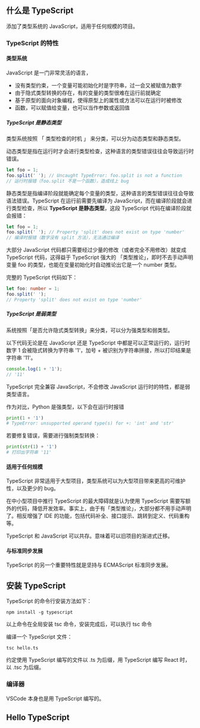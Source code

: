 ## 什么是 TypeScript

添加了类型系统的 JavaScript，适用于任何规模的项目。

### TypeScript 的特性

#### 类型系统

JavaScript 是一门非常灵活的语言，

* 没有类型约束，一个变量可能初始化时是字符串，过一会又被赋值为数字
* 由于隐式类型转换的存在，有的变量的类型很难在运行前就确定
* 基于原型的面向对象编程，使得原型上的属性或方法可以在运行时被修改
* 函数，可以赋值给变量，也可以当作参数或返回值

##### **TypeScript 是静态类型**

类型系统按照 「 类型检查的时机 」 来分类，可以分为动态类型和静态类型。

动态类型是指在运行时才会进行类型检查，这种语言的类型错误往往会导致运行时错误。

```js
let foo = 1;
foo.split(' '); // Uncaught TypeError: foo.split is not a function
// 运行时报错（foo.split 不是一个函数），造成线上 bug
```

静态类型是指编译阶段就能确定每个变量的类型，这种语言的类型错误往往会导致语法错误。TypeScript 在运行前需要先编译为 JavaScript，而在编译阶段就会进行类型检查，所以 **TypeScript 是静态类型**，这段 TypeScript 代码在编译阶段就会报错：

```typescript
let foo = 1;
foo.split(' '); // Property 'split' does not exist on type 'number'
// 编译时报错（数字没有 split 方法），无法通过编译
```

大部分 JavaScript 代码都只需要经过少量的修改（或者完全不用修改）就变成 TypeScript 代码，这得益于 TypeScript 强大的 「类型推论」，即时不去手动声明变量 foo 的类型，也能在变量初始化时自动推论出它是一个 number 类型。

完整的 TypeScript 代码如下：

```typescript
let foo: number = 1;
foo.split(' ');
// Property 'split' does not exist on type 'number'
```

##### TypeScript 是弱类型

系统按照「是否允许隐式类型转换」来分类，可以分为强类型和弱类型。

以下代码无论是在 JavaScript 还是 TypeScript 中都是可以正常运行的，运行时数字 1 会被隐式转换为字符串 '1'，加号 + 被识别为字符串拼接，所以打印结果是字符串 '11'。

```typescript
console.log(1 + '1');
// '11'
```

TypeScript 完全兼容 JavaScript，不会修改 JavaScript 运行时的特性，都是弱类型语言。

作为对比，Python 是强类型，以下会在运行时报错

```python
print(1 + '1')
# TypeError: unsupported operand type(s) for +: 'int' and 'str'
```

若要修复错误，需要进行强制类型转换：

```python
print(str(1) + '1')
# 打印出字符串 '11'
```

#### 适用于任何规模

TypeScript 非常适用于大型项目，类型系统可以为大型项目带来更高的可维护性，以及更少的 bug。

在中小型项目中推行 TypeScript 的最大障碍就是认为使用 TypeScript 需要写额外的代码，降低开发效率。事实上，由于有「类型推论」，大部分都不用手动声明了。相反增强了 IDE 的功能，包括代码补全、接口提示、跳转到定义、代码重构等。

TypeScript 和 JavaScript 可以共存。意味着可以旧项目的渐进式迁移。

#### 与标准同步发展

TypeScript 的另一个重要特性就是坚持与 ECMAScript 标准同步发展。





## 安装 TypeScript

TypeScript 的命令行安装方法如下：

```shell
npm install -g typescript
```

以上命令在全局安装 tsc 命令，安装完成后，可以执行 tsc 命令

编译一个 TypeScript 文件：

```shell
tsc hello.ts
```

约定使用 TypeScript 编写的文件以 .ts 为后缀，用 TypeScript 编写 React 时，以 .tsc 为后缀。

### 编译器

VSCode 本身也是用 TypeScript 编写的。



## Hello TypeScript